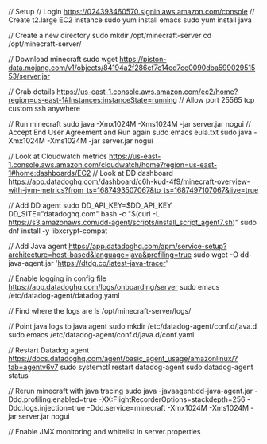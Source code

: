 // Setup
// Login https://024393460570.signin.aws.amazon.com/console 
// Create t2.large EC2 instance
sudo yum install emacs
sudo yum install java


// Create a new directory
sudo mkdir /opt/minecraft-server
cd /opt/minecraft-server/

// Download minecraft
sudo wget https://piston-data.mojang.com/v1/objects/84194a2f286ef7c14ed7ce0090dba59902951553/server.jar

// Grab details https://us-east-1.console.aws.amazon.com/ec2/home?region=us-east-1#Instances:instanceState=running 
// Allow port 25565 tcp custom ssh anywhere

// Run minecraft
sudo java -Xmx1024M -Xms1024M -jar server.jar nogui
// Accept End User Agreement and Run again
sudo emacs eula.txt 
sudo java -Xmx1024M -Xms1024M -jar server.jar nogui

// Look at Cloudwatch metrics https://us-east-1.console.aws.amazon.com/cloudwatch/home?region=us-east-1#home:dashboards/EC2 
// Look at DD dashboard https://app.datadoghq.com/dashboard/c6h-kud-4f9/minecraft-overview-with-jvm-metrics?from_ts=1687493507067&to_ts=1687497107067&live=true

// Add DD agent
sudo DD_API_KEY=$DD_API_KEY DD_SITE="datadoghq.com" bash -c "$(curl -L https://s3.amazonaws.com/dd-agent/scripts/install_script_agent7.sh)"
sudo dnf install -y libxcrypt-compat

// Add Java agent https://app.datadoghq.com/apm/service-setup?architecture=host-based&language=java&profiling=true
sudo wget -O dd-java-agent.jar 'https://dtdg.co/latest-java-tracer'

// Enable logging in config file https://app.datadoghq.com/logs/onboarding/server
sudo emacs /etc/datadog-agent/datadog.yaml

// Find where the logs are
ls /opt/minecraft-server/logs/

// Point java logs to java agent
sudo mkdir /etc/datadog-agent/conf.d/java.d
sudo emacs /etc/datadog-agent/conf.d/java.d/conf.yaml

// Restart Datadog agent https://docs.datadoghq.com/agent/basic_agent_usage/amazonlinux/?tab=agentv6v7
sudo systemctl restart datadog-agent
sudo datadog-agent status

// Rerun minecraft with java tracing
sudo java -javaagent:dd-java-agent.jar   -Ddd.profiling.enabled=true   -XX:FlightRecorderOptions=stackdepth=256   -Ddd.logs.injection=true   -Ddd.service=minecraft -Xmx1024M -Xms1024M -jar server.jar nogui

// Enable JMX monitoring and whitelist in server.properties

